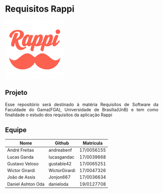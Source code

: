 # Requisitos Rappi

![logo](./docs/imagens/rappi.png)

## Projeto

<p align="justify">Esse repositório será destinado à matéria Requisitos de Software da Faculdade do Gama(FGA), Universidade de Brasília(UnB) e tem como finalidade o estudo dos requisitos da aplicação Rappi</p>

## Equipe

| Nome              |Github         | Matrícula   |
|-------------------|---------------|-------------|
| André Freitas     | andreabenf    | 17/0056155  |
| Lucas Ganda       | lucasgandac   | 17/0039668  |
| Gustavo Veloso    | gustable42    | 17/0065251  |
| Wictor Girardi    | WictorGirardi | 17/0047326  |
| João de Assis     | Jonjon667     | 17/0036634  |
| Daniel Ashton Oda | danieloda     | 19/0127708  |
